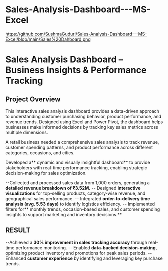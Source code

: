 # Sales-Analysis-Dashboard---MS-Excel

https://github.com/SushmaGuduri/Sales-Analysis-Dashboard---MS-Excel/blob/main/Sales%20Dahboard.png

# Sales Analysis Dashboard – Business Insights & Performance Tracking
## Project Overview

This interactive sales analysis dashboard provides a data-driven approach to understanding customer purchasing behavior, product performance, and revenue trends. Designed using Excel and Power Pivot, the dashboard helps businesses make informed decisions by tracking key sales metrics across multiple dimensions.


A retail business needed a comprehensive sales analysis to track revenue, customer spending patterns, and product performance across different categories, occasions, and cities.

Developed a** dynamic and visually insightful dashboard** to provide stakeholders with real-time performance tracking, enabling strategic decision-making for sales optimization.

--Collected and processed sales data from 1,000 orders, generating a **detailed revenue breakdown of ₹3.52M.**
-- Designed **interactive visualizations** for top-selling products, category-wise revenue, and geographical sales performance.
-- Integrated **order-to-delivery time analysis (avg. 5.53 days)** to identify logistics efficiency.
-- Implemented filters for** monthly trends, occasion-based sales, and customer spending insights to support marketing and inventory decisions.**

## RESULT
--Achieved a **30% improvement in sales tracking accuracy** through real-time performance monitoring.
-- Enabled **data-backed decision-making,** optimizing product inventory and promotions for peak sales periods.
-- Enhanced **customer experience** by identifying and leveraging key purchase trends.

